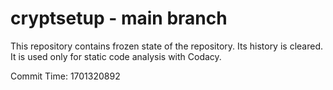 # cryptsetup - main branch

This repository contains frozen state of the repository.
Its history is cleared. It is used only for static code
analysis with Codacy.

Commit Time: 1701320892